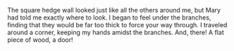 The square hedge wall looked just like all the others around me, but Mary had told me exactly where to look. I began to feel under the branches, finding that they would be far too thick to force your way through. I traveled around a corner, keeping my hands amidst the branches. And, there! A flat piece of wood, a door! 